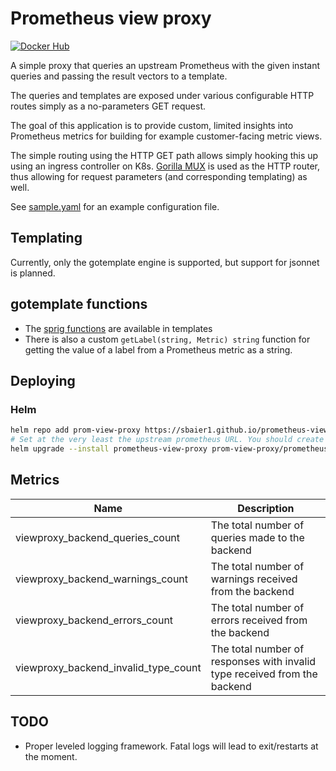 # Prometheus view proxy

[![Docker Hub](https://img.shields.io/docker/pulls/sbaier1/prometheus-view-proxy.svg)](https://hub.docker.com/r/sbaier1/prometheus-view-proxy)

A simple proxy that queries an upstream Prometheus with the given instant queries and passing the result vectors to a template.

The queries and templates are exposed under various configurable HTTP routes simply as a no-parameters GET request.

The goal of this application is to provide custom, limited insights into Prometheus metrics for building for example customer-facing metric views.

The simple routing using the HTTP GET path allows simply hooking this up using an ingress controller on K8s. [Gorilla MUX](https://github.com/gorilla/mux) is used as the HTTP router, thus allowing for request parameters (and corresponding templating) as well.

See [sample.yaml](sample.yaml) for an example configuration file.

## Templating

Currently, only the gotemplate engine is supported, but support for jsonnet is planned.

## gotemplate functions

* The [sprig functions](http://masterminds.github.io/sprig/) are available in templates
* There is also a custom `getLabel(string, Metric) string` function for getting the value of a label from a Prometheus metric as a string.

## Deploying

### Helm

```sh
helm repo add prom-view-proxy https://sbaier1.github.io/prometheus-view-proxy
# Set at the very least the upstream prometheus URL. You should create the config for your requirements and supply them directly instead if possible though.
helm upgrade --install prometheus-view-proxy prom-view-proxy/prometheus-view-proxy --set config.prometheus.url=http://prometheus.namespace.svc.cluster.local:9090
```

## Metrics

| Name                                 | Description                                                               |
| ------------------------------------ | ------------------------------------------------------------------------- |
| viewproxy_backend_queries_count      | The total number of queries made to the backend                           |
| viewproxy_backend_warnings_count     | The total number of warnings received from the backend                    |
| viewproxy_backend_errors_count       | The total number of errors received from the backend                      |
| viewproxy_backend_invalid_type_count | The total number of responses with invalid type received from the backend |

## TODO

* Proper leveled logging framework. Fatal logs will lead to exit/restarts at the moment.